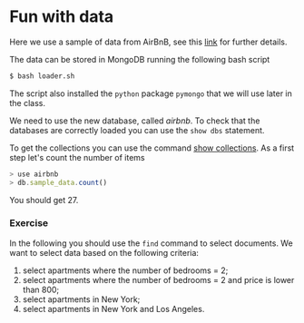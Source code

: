 # Fun with data

Here we use a sample of data from AirBnB, see this [link](http://insideairbnb.com/get-the-data.html)
for further details.

The data can be stored in MongoDB running the
following bash script 
```bash
$ bash loader.sh
```
The script also installed the `python` package `pymongo` that
we will use later in the class.

We need to use the new database, called *airbnb*. To check that the databases
are correctly loaded you can use the `show dbs` statement. 


To get the collections you can use the command [show collections](https://docs.mongodb.com/manual/release-notes/4.0-compatibility/#compat-show-collections).
As a first step let's count the number of items
```javascript
> use airbnb
> db.sample_data.count()
```
You should get 27. 

### Exercise

In the following you should use the `find` command 
to select documents. We want to select data based on
the following criteria:
1. select apartments where the number of bedrooms = 2;
2. select apartments where the number of bedrooms = 2 and price is lower than 800;
3. select apartments in New York;
4. select apartments in New York and Los Angeles. 
